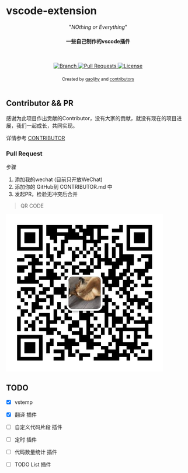 # vscode-extension

<p align="center">"<i>NOthing or Everything</i>"</p>

<h4 align="center">一些自己制作的vscode插件</h4>

<br>

<p align="center">
  <a href="https://github.com/gaoljhy/vscode-extension/tree/master">
    <img src="https://img.shields.io/badge/Branch-master-green.svg?longCache=true"
        alt="Branch">
  </a>
  <a href="https://github.com/gaoljhy/vscode-extension/pulls">
    <img src="https://img.shields.io/badge/PRs-welcome-brightgreen.svg?longCache=true"
        alt="Pull Requests">
  </a>
  <a href="https://github.com/gaoljhy/vscode-extension/blob/master/LICENSE">
    <img src="https://img.shields.io/badge/License-MIT-blue.svg?longCache=true"
        alt="License">
  </a>
</p>

<div align="center">
  <sub>Created by
  <a href="http://grj321.com">gaoljhy</a> and
  <a href="https://github.com/gaoljhy/vscode-extension/contributors">
    contributors
  </a>
</div>

<br>

## Contributor && PR

感谢为此项目作出贡献的Contributor，没有大家的贡献，就没有现在的项目进展，我们一起成长，共同实现。

详情参考 [CONTRIBUTOR](./CONTRUIBUTOR.md)

### Pull Request

步骤

1. 添加我的wechat (目前只开放WeChat)
2. 添加你的 GitHub到 CONTRIBUTOR.md 中
3. 发起PR，检验无冲突后合并

> QR CODE

![wechat](https://github.com/gaoljhy/vscode-extension/blob/master/WechatIMG.jpeg)

## TODO

- [x] vstemp

- [x] 翻译 插件

- [ ] 自定义代码片段 插件

- [ ] 定时 插件

- [ ] 代码数量统计 插件

- [ ] TODO List 插件

